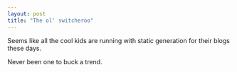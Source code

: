 ```yaml
---
layout: post
title: "The ol' switcheroo"
---
```


Seems like all the cool kids are running with static generation for their blogs these days.

Never been one to buck a trend.
